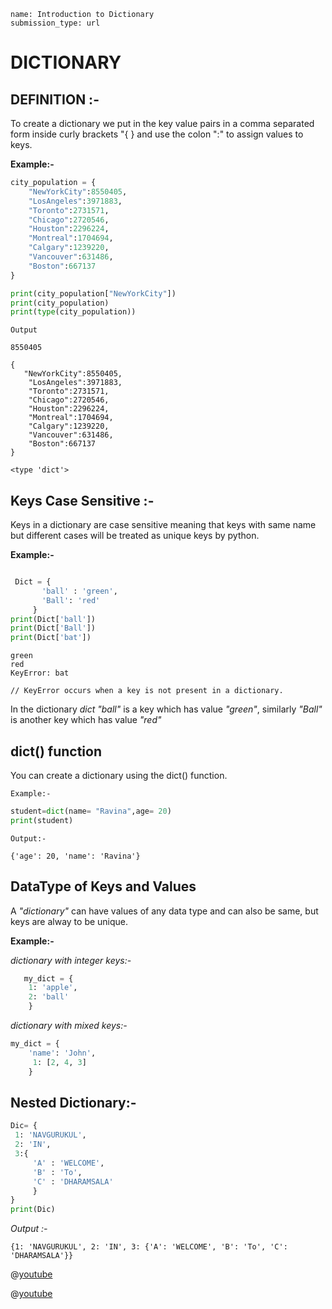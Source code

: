 ```ngMeta
name: Introduction to Dictionary
submission_type: url
```

# DICTIONARY  


## DEFINITION :-
To create a dictionary we put in the key value pairs in a comma separated form inside curly brackets "{ } and use the colon ":" to assign values to keys.

**Example:-**

```python 
city_population = {
    "NewYorkCity":8550405,
    "LosAngeles":3971883, 
    "Toronto":2731571, 
    "Chicago":2720546, 
    "Houston":2296224, 
    "Montreal":1704694, 
    "Calgary":1239220, 
    "Vancouver":631486, 
    "Boston":667137
}

print(city_population["NewYorkCity"])
print(city_population)
print(type(city_population))
 ```

`Output`

```
8550405

{
   "NewYorkCity":8550405,
    "LosAngeles":3971883, 
    "Toronto":2731571, 
    "Chicago":2720546, 
    "Houston":2296224, 
    "Montreal":1704694, 
    "Calgary":1239220, 
    "Vancouver":631486, 
    "Boston":667137
}

<type 'dict'>
 ```

## Keys Case Sensitive :-

Keys in a dictionary are case sensitive meaning that keys with same name but different cases will be treated as unique keys by python.

**Example:-** 

```python

 Dict = {
       'ball' : 'green',
       'Ball': 'red'
     }
print(Dict['ball'])
print(Dict['Ball'])
print(Dict['bat'])
```

```
green
red
KeyError: bat

// KeyError occurs when a key is not present in a dictionary.
 ```
 
 In the dictionary *dict* *"ball"* is a key which has value *"green"*, similarly *"Ball"* is another key which has value *"red"*


## dict() function

You can create a dictionary using the dict() function.

`Example:-`

```python
student=dict(name= "Ravina",age= 20)
print(student)
 ```

`Output:- `

`{'age': 20, 'name': 'Ravina'}`


## DataType of Keys and Values

A *"dictionary"*  can have values of any data type and can also be same, but keys are alway to be unique.

**Example:-** 

*dictionary with integer keys:-*


```python
   my_dict = {
    1: 'apple', 
    2: 'ball'
    }

```


*dictionary with mixed keys:-*

```python 
my_dict = {
    'name': 'John',
     1: [2, 4, 3]
    }
 ```




## Nested Dictionary:-



```python
Dic= {
 1: 'NAVGURUKUL',
 2: 'IN',  
 3:{
     'A' : 'WELCOME',
     'B' : 'To', 
     'C' : 'DHARAMSALA'
     }
}
print(Dic)
 ```
*Output :-*

`{1: 'NAVGURUKUL', 2: 'IN', 3: {'A': 'WELCOME', 'B': 'To', 'C': 'DHARAMSALA'}}`

@[youtube](https://www.youtube.com/watch?v=daefaLgNkw0)

@[youtube](https://www.youtube.com/watch?v=0g1ogNP5doA)
